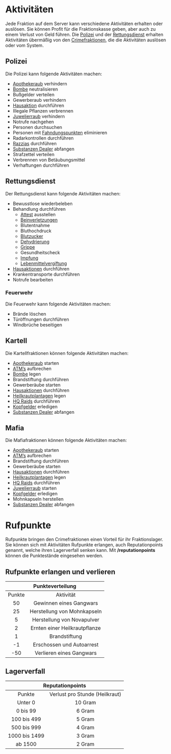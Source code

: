 # Aktivitäten

Jede Fraktion auf dem Server kann verschiedene Aktivitäten erhalten oder auslösen. Sie können Profit für die Fraktionskasse geben, aber auch zu einem Verlust von Geld führen. Die [Polizei](polizei.md) und der [Rettungsdienst](rettungsdienst.md) erhalten Aktivitäten übermäßig von den [Crimefraktionen](allgemein.md), die die Aktivitäten auslösen oder vom System.

## Polizei
Die Polizei kann folgende Aktivitäten machen:

* [Apothekeraub](apothekenraub.md) verhindern
* [Bombe](bomben.md) neutralisieren
* Bußgelder verteilen
* Gewerberaub verhindern
* [Hausaktion](hausaktionen.md) durchführen
* Illegale Pflanzen verbrennen
* [Juwelierraub](juwelenraub.md) verhindern
* Notrufe nachgehen
* Personen durchsuchen
* Personen mit [Fahndungspunkten](../../pages/allgemein/fahndungspunkte.md) eliminieren
* Radarkontrollen durchführen
* [Razzias](hqraids.md) durchführen
* [Substanzen Dealer](substanzendealer.md) abfangen
* Strafzettel verteilen
* Verbrennen von Betäubungsmittel
* Verhaftungen durchführen
  

## Rettungsdienst
Der Rettungsdienst kann folgende Aktivitäten machen:

- Bewusstlose wiederbeleben
- Behandlung durchführen
    - [Attest](../../pages/krankheiten/rezepte.md) ausstellen
    - [Beinverletzungen](../../pages/krankheiten/beinverletzungen.md)
    - Blutentnahme
    - Bluthochdruck
    - [Blutzucker](../../pages/krankheiten/blutzucker.md)
    - [Dehydrierung](../../pages/krankheiten/dehydration.md)
    - [Grippe](../../pages/krankheiten/grippe.md)
    - Gesundheitscheck
    - [Impfung](../../pages/krankheiten/impfung.md)
    - [Lebenmittelvergiftung](../../pages/krankheiten/lebensmittelvergiftung.md)
- [Hausaktionen](hausaktionen.md) durchführen
- Krankentransporte durchführen
- Notrufe bearbeiten

### Feuerwehr  
Die Feuerwehr kann folgende Aktivitäten machen:

- Brände löschen
- Türöffnungen durchführen
- Windbrüche beseitigen


## Kartell

Die Kartellfraktionen können folgende Aktivitäten machen:

* [Apothekeraub](apothekenraub.md) starten
* [ATM’s](../../pages/orte/zentralbank.md) aufbrechen
* [Bombe](bomben.md) legen
* Brandstiftung durchführen
* Gewerberäube starten
* [Hausaktionen](hausaktionen.md) durchführen
* [Heilkrautplantagen](../../pages/pflanzen/heilkraut.md) legen
* [HQ Raids](hqraids.md) durchführen
* [Kopfgelder](kopfgeld.md) erledigen
* [Substanzen Dealer](substanzendealer.md) abfangen


## Mafia

Die Mafiafraktionen können folgende Aktivitäten machen:

* [Apothekeraub](apothekenraub.md) starten
* [ATM’s](../../pages/orte/zentralbank.md) aufbrechen
* Brandstiftung durchführen
* Gewerberäube starten
* [Hausaktionen](hausaktionen.md) durchführen
* [Heilkrautplantagen](../../pages/pflanzen/heilkraut.md) legen
* [HQ Raids](hqraids.md) durchführen
* [Juwelierraub](juwelenraub.md) starten
* [Kopfgelder](kopfgeld.md) erledigen
* Mohnkapseln herstellen
* [Substanzen Dealer](substanzendealer.md) abfangen


# Rufpunkte

Rufpunkte bringen den Crimefraktionen einen Vorteil für ihr Fraktionslager. Sie können sich mit Aktivitäten Rufpunkte erlangen, auch Reputationpoints genannt, welche ihren Lagerverfall senken kann. Mit **/reputationpoints** können die Punktestände eingesehen werden.

## Rufpunkte erlangen und verlieren

<table>
  <thead>
    <tr>
      <th colspan=2 align="center">Punkteverteilung</th>
    </tr>
  </thead>
  <tbody>
    <tr>
      <td align="center">Punkte</td>
      <td align="center">Aktivität</td>
    </tr>
    <tr>
      <td align="center">50</td>
      <td align="center">Gewinnen eines Gangwars</td>
    </tr>
    <tr>
      <td align="center">25</td>
      <td align="center">Herstellung von Mohnkapseln</td>
    </tr>
    <tr>
      <td align="center">5</td>
      <td align="center">Herstellung von Novapulver</td>
    </tr>
    <tr>
      <td align="center">2</td>
      <td align="center">Ernten einer Heilkrautpflanze</td>
    </tr>
    <tr>
      <td align="center">1</td>
      <td align="center">Brandstiftung</td>
    </tr>
    <tr>
      <td align="center">-1</td>
      <td align="center">Erschossen und Autoarrest</td>
    </tr>
    <tr>
      <td align="center">-50</td>
      <td align="center">Verlieren eines Gangwars</td>
    </tr>
  </tbody>
</table>

## Lagerverfall

<table>
  <thead>
    <tr>
      <th colspan=2 align="center">Reputationpoints</th>
    </tr>
  </thead>
  <tbody>
    <tr>
      <td align="center" >Punkte</td>
      <td align="center" >Verlust pro Stunde (Heilkraut)</td>
    </tr>
    <tr>
      <td align="center" >Unter 0</td>
      <td align="center" >10 Gram</td>
    </tr>
    <tr>
      <td align="center" >0 bis 99</td>
      <td align="center" >6 Gram</td>
    </tr>
    <tr>
      <td align="center" >100 bis 499</td>
      <td align="center" >5 Gram</td>
    </tr>
    <tr>
      <td align="center" >500 bis 999</td>
      <td align="center" >4 Gram</td>
    </tr>
    <tr>
      <td align="center" >1000 bis 1499</td>
      <td align="center" >3 Gram</td>
    </tr>
    <tr>
      <td align="center" >ab 1500</td>
      <td align="center" >2 Gram</td>
    </tr> 
  </tbody>
</table>






